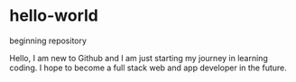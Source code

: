# hello-world
beginning repository

Hello, I am new to Github and I am just starting my journey in learning coding. I hope to become a full stack web and app developer in the future. 
